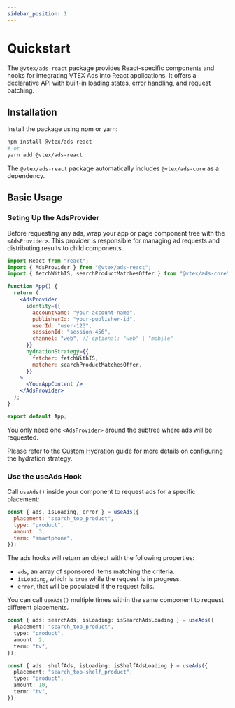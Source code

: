 ```yaml
---
sidebar_position: 1
---
```


# Quickstart

The `@vtex/ads-react` package provides React-specific components and hooks for integrating VTEX Ads into React applications. It offers a declarative API with built-in loading states, error handling, and request batching.

## Installation

Install the package using npm or yarn:

```bash
npm install @vtex/ads-react
# or
yarn add @vtex/ads-react
```

The `@vtex/ads-react` package automatically includes `@vtex/ads-core` as a dependency.

## Basic Usage

### Seting Up the AdsProvider

Before requesting any ads, wrap your app or page component tree with the `<AdsProvider>`. This provider is responsible for managing ad requests and distributing results to child components.

```jsx
import React from "react";
import { AdsProvider } from "@vtex/ads-react";
import { fetchWithIS, searchProductMatchesOffer } from "@vtex/ads-core";

function App() {
  return (
    <AdsProvider
      identity={{
        accountName: "your-account-name",
        publisherId: "your-publisher-id",
        userId: "user-123",
        sessionId: "session-456",
        channel: "web", // optional: "web" | "mobile"
      }}
      hydrationStrategy={{
        fetcher: fetchWithIS,
        matcher: searchProductMatchesOffer,
      }}
    >
      <YourAppContent />
    </AdsProvider>
  );
}

export default App;
```

You only need one `<AdsProvider>` around the subtree where ads will be requested.

Please refer to the [Custom Hydration](../ads-core/custom-hydration.md) guide for more details on configuring the hydration strategy.

### Use the useAds Hook

Call `useAds()` inside your component to request ads for a specific placement:

```jsx
const { ads, isLoading, error } = useAds({
  placement: "search_top_product",
  type: "product",
  amount: 3,
  term: "smartphone",
});
```

The ads hooks will return an object with the following properties:

- `ads`, an array of sponsored items matching the criteria.
- `isLoading`, which is `true` while the request is in progress.
- `error`, that will be populated if the request fails.

You can call `useAds()` multiple times within the same component to request
different placements.

```ts
const { ads: searchAds, isLoading: isSearchAdsLoading } = useAds({
  placement: "search_top_product",
  type: "product",
  amount: 2,
  term: "tv",
});

const { ads: shelfAds, isLoading: isShelfAdsLoading } = useAds({
  placement: "search_top-shelf_product",
  type: "product",
  amount: 10,
  term: "tv",
});
```
